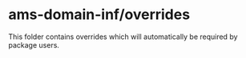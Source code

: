 # ams-domain-inf/overrides

This folder contains overrides which will automatically be required by package users.
